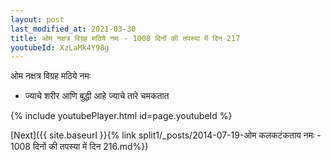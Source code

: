 ```yaml
---
layout: post
last_modified_at: 2021-03-30
title: ओम नक्षत्र विग्रह मठिये नमः - 1008 दिनों की तपस्या में दिन 217
youtubeId: XzLaMk4Y98g
---
```

 
 
 ओम नक्षत्र विग्रह मठिये नमः  
 
 -  ज्याचे शरीर आणि बुद्धी आहे ज्याचे तारे चमकतात 
 
  
 
  
 
 
 
 
 
 


{% include youtubePlayer.html id=page.youtubeId %}
 
[Next]({{ site.baseurl }}{% link  split1/_posts/2014-07-19-ओम कलकटंकताय नमः - 1008 दिनों की तपस्या में दिन 216.md%})
 
